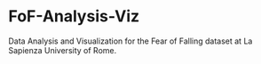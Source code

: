 # FoF-Analysis-Viz
Data Analysis and Visualization for the Fear of Falling dataset at La Sapienza University of Rome.

